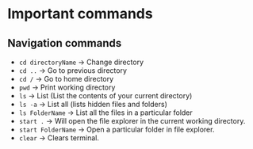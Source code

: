 # Important commands

## Navigation commands

- `cd directoryName` -> Change directory
- `cd ..` -> Go to previous directory
- `cd /` -> Go to home directory
- `pwd` -> Print working directory
- `ls` -> List (List the contents of your current directory)
- `ls -a` -> List all (lists hidden files and folders)
- `ls FolderName` -> List all the files in a particular folder
- `start .` -> Will open the file explorer in the current working directory.
- `start FolderName` -> Open a particular folder in file explorer.
- `clear` -> Clears terminal.
